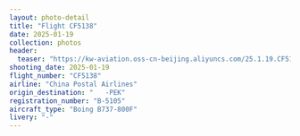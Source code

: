 ```yaml
---
layout: photo-detail
title: "Flight CF5138"
date: 2025-01-19
collection: photos
header:
  teaser: "https://kw-aviation.oss-cn-beijing.aliyuncs.com/25.1.19.CF5138.JPG"
shooting_date: 2025-01-19
flight_number: "CF5138"
airline: "China Postal Airlines"
origin_destination: "   -PEK"
registration_number: "B-5105"
aircraft_type: "Boing B737-800F"
livery: "-"
---
```



